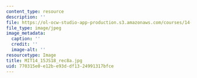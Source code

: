 ```yaml
---
content_type: resource
description: ''
file: https://ol-ocw-studio-app-production.s3.amazonaws.com/courses/14-15j-networks-spring-2018/770315e0e12be93ddf1324991317bfce_MIT14_15JS18_rec8a.jpg
file_type: image/jpeg
image_metadata:
  caption: ''
  credit: ''
  image-alt: ''
resourcetype: Image
title: MIT14_15JS18_rec8a.jpg
uid: 770315e0-e12b-e93d-df13-24991317bfce
---
```

